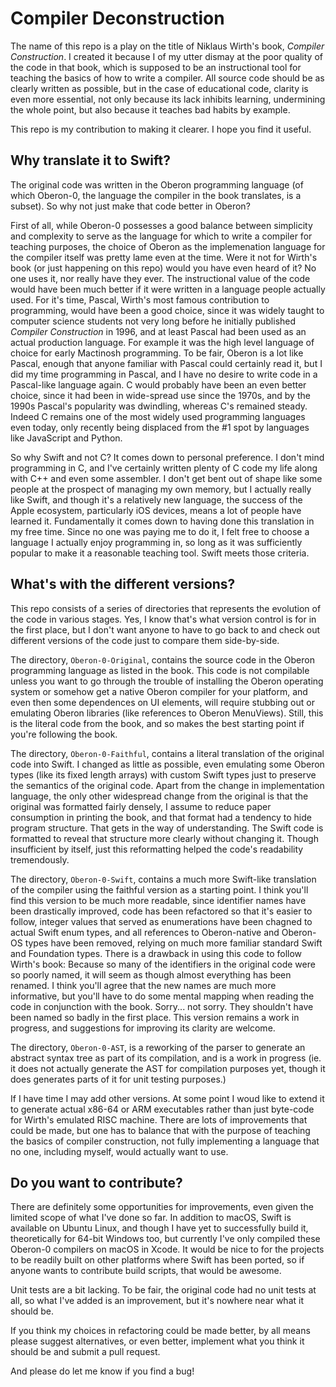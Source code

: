 #  Compiler Deconstruction

The name of this repo is a play on the title of Niklaus Wirth's book, *Compiler Construction*.  I created it because I of my utter dismay at the poor quality of the code in that book, which is supposed to be an instructional tool for teaching the basics of how to write a compiler.  All source code should be as clearly written as possible, but in the case of educational code, clarity is even more essential, not only because its lack inhibits learning, undermining the whole point, but also because it teaches bad habits by example.  

This repo is my contribution to making it clearer.  I hope you find it useful.

## Why translate it to Swift?

The original code was written in the Oberon programming language (of which Oberon-0, the language the compiler in the book translates, is a subset).   So why not just make that code better in Oberon?

First of all, while Oberon-0 possesses a good balance between simplicity and complexity to serve as the language for which to write a compiler for teaching purposes, the choice of Oberon as the implemenation language for the compiler itself was pretty lame even at the time.  Were it not for Wirth's book (or just happening on this repo) would you have even heard of it?  No one uses it, nor really have they ever.  The instructional value of the code would have been much better if it were written in a language people actually used.   For it's time, Pascal, Wirth's most famous contribution to programming, would have been a good choice, since it was widely taught to computer science students not very long before he initially published *Compiler Construction* in 1996, and at least Pascal had been used as an actual production language.  For example it was the high level language of choice for early Mactinosh programming.  To be fair, Oberon is a lot like Pascal, enough that anyone familiar with Pascal could certainly read it, but I did my time programming in Pascal, and I have no desire to write code in a Pascal-like language again.  C would probably have been an even better choice, since it had been in wide-spread use since the 1970s, and by the 1990s Pascal's popularity was dwindling, whereas C's remained steady.  Indeed C remains one of the most widely used programming languages even today, only recently being displaced from the #1 spot by languages like JavaScript and Python.

So why Swift and not C?  It comes down to personal preference.  I don't mind programming in C, and I've certainly written plenty of C code my life along with C++ and even some assembler.   I don't get bent out of shape like some people at the prospect of managing my own memory, but I actually really like Swift, and though it's a relatively new language, the success of the Apple ecosystem, particularly iOS devices, means a lot of people have learned it.  Fundamentally it comes down to having done this translation in my free time.  Since no one was paying me to do it, I felt free to choose a language I actually enjoy programming in, so long as it was sufficiently popular to make it a reasonable teaching tool.  Swift meets those criteria.

## What's with the different versions?

This repo consists of a series of directories that represents the evolution of the code in various stages.  Yes, I know that's what version control is for in the first place, but I don't want anyone to have to go back to and check out different versions of the code just to compare them side-by-side. 

The directory, `Oberon-0-Original`, contains the source code in the Oberon programming language as listed in the book.  This code is not compilable unless you want to go through the trouble of installing the Oberon operating system or somehow get a native Oberon compiler for your platform, and even then some dependences on UI elements, will require stubbing out or emulating Oberon libraries (like references to Oberon MenuViews).  Still, this is the literal code from the book, and so makes the best starting point if you're following the book.

The directory, `Oberon-0-Faithful`, contains a literal translation of the original code into Swift.  I changed as little as possible, even emulating some Oberon types (like its fixed length arrays) with custom Swift types just to preserve the semantics of the original code.  Apart from the change in implementation language, the only other widespread change from the original is that the original was formatted fairly densely, I assume to reduce paper consumption in printing the book, and that format had a tendency to hide program structure.  That gets in the way of understanding.  The Swift code is formatted to reveal that structure more clearly without changing it.   Though insufficient by itself, just this reformatting helped the code's readability tremendously.

The directory, `Oberon-0-Swift`, contains a much more Swift-like translation of the compiler using the faithful version as a starting point.  I think you'll find this version to be much more readable, since identifier names have been drastically improved, code has been refactored so that it's easier to follow, integer values that served as enumerations have been chagned to actual Swift enum types, and all references to Oberon-native and Oberon-OS types have been removed, relying on much more familiar standard Swift and Foundation types.  There is a drawback in using this code to follow Wirth's book: Because so many of the identifiers in the original code were so poorly named, it will seem as though almost everything has been renamed.  I think you'll agree that the new names are much more informative, but you'll have to do some mental mapping when reading the code in conjunction with the book.  Sorry... not sorry.  They shouldn't have been named so badly in the first place.  This version remains a work in progress, and suggestions for improving its clarity are welcome.

The directory, `Oberon-0-AST`, is a reworking of the parser to generate an abstract syntax tree as part of its compilation, and is a work in progress (ie. it does not actually generate the AST for compilation purposes yet, though it does generates parts of it for unit testing purposes.)

If I have time I may add other versions.  At some point I woud like to extend it to generate actual x86-64 or ARM executables rather than just byte-code for Wirth's emulated RISC machine.  There are lots of improvements that could be made, but one has to balance that with the purpose of teaching the basics of compiler construction, not fully implementing a language that no one, including myself, would actually want to use.

## Do you want to contribute?

There are definitely some opportunities for improvements, even given the limited scope of what I've done so far.  In addition to macOS, Swift is available on Ubuntu Linux, and though I have yet to successfully build it, theoretically for 64-bit Windows too, but currently I've only compiled these Oberon-0 compilers on macOS in Xcode.  It would be nice to for the projects to be readily built on other platforms where Swift has been ported, so if anyone wants to contribute build scripts, that would be awesome.

Unit tests are a bit lacking.   To be fair, the original code had no unit tests at all, so what I've added is an improvement, but it's nowhere near what it should be.

If you think my choices in refactoring could be made better, by all means please suggest alternatives, or even better, implement what you think it should be and submit a pull request.

And please do let me know if you find a bug!
